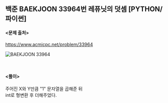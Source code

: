 ## 백준 BAEKJOON 33964번 레퓨닛의 덧셈 [PYTHON/파이썬]

#### <문제 출처><br>
https://www.acmicpc.net/problem/33964

![BAEKJOON 33964](https://img1.daumcdn.net/thumb/R1280x0/?scode=mtistory2&fname=https%3A%2F%2Fblog.kakaocdn.net%2Fdna%2Fbs8dY4%2FbtsPqkHufUU%2FAAAAAAAAAAAAAAAAAAAAAOXvDZ9Zp-70_NxBNLK7NagiM3IersgAIeAoFuCFHDZ6%2Fimg.png%3Fcredential%3DyqXZFxpELC7KVnFOS48ylbz2pIh7yKj8%26expires%3D1753973999%26allow_ip%3D%26allow_referer%3D%26signature%3DvQvfnaM%252Fmlz5SmIlh4xm93UYRTI%253D)

<br>

#### <풀이><br>

주어진 X와 Y만큼 "1" 문자열을 곱해준 뒤  
int로 형변환 후 더해주었다.  